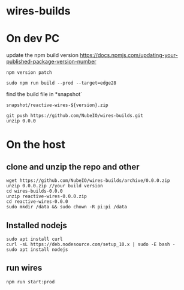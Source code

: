 # wires-builds


# On dev PC

update the npm build version 
https://docs.npmjs.com/updating-your-published-package-version-number

```
npm version patch
```

```
sudo npm run build --prod --target=edge28
```

find the build file in *snapshot`

```
snapshot/reactive-wires-${version}.zip
```

```
git push https://github.com/NubeIO/wires-builds.git 
unzip 0.0.0
```



# On the host

## clone and unzip the repo and other

```
wget https://github.com/NubeIO/wires-builds/archive/0.0.0.zip
unzip 0.0.0.zip //your build version
cd wires-builds-0.0.0
unzip reactive-wires-0.0.0.zip
cd reactive-wires-0.0.0
sudo mkdir /data && sudo chown -R pi:pi /data
```


## Installed nodejs

```
sudo apt install curl
curl -sL https://deb.nodesource.com/setup_10.x | sudo -E bash -
sudo apt install nodejs
```

## run wires

```
npm run start:prod

```


